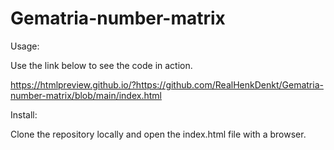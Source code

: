 # Gematria-number-matrix

Usage:

Use the link below to see the code in action.

https://htmlpreview.github.io/?https://github.com/RealHenkDenkt/Gematria-number-matrix/blob/main/index.html


Install:

Clone the repository locally and open the index.html file with a browser.

